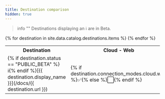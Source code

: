 ```yaml
---
title: Destination comparison
hidden: true
---
```


> info ""
> Destinations displaying an ℹ️ are in Beta.

<table>
<tr>
  <th> Destination </th>
  <th> Cloud - Web </th>
  <th> Cloud - Mobile </th>
  <th> Device - Web </th>
  <th> Device - Mobile </th>
</tr>
{% for destination in site.data.catalog.destinations.items %}
<tr>
  <td>{% if destination.status == "PUBLIC_BETA" %}ℹ️{% endif %}[{{ destination.display_name }}](/docs/{{ destination.url }})</td>
  <td>{% if destination.connection_modes.cloud.web %}✅{% else %}⬜️{% endif %} </td>
  <td>{% if destination.connection_modes.cloud.mobile %}✅{% else %}⬜️{% endif %} </td>
  <td>{% if destination.connection_modes.device.web %}✅{% else %}⬜️{% endif %} </td>
  <td>{% if destination.connection_modes.device.mobile %}✅{% else %}⬜️{% endif %} </td>
</tr>
{% endfor %}
</table>

